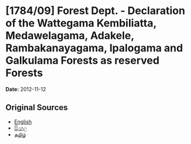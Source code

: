 # [1784/09] Forest Dept. - Declaration of the Wattegama Kembiliatta, Medawelagama, Adakele, Rambakanayagama, Ipalogama and Galkulama Forests as reserved Forests

**Date:** 2012-11-12

## Original Sources

- [English](https://documents.gov.lk/view/extra-gazettes/2012/11/1784-09_E.pdf)
- [සිංහල](https://documents.gov.lk/view/extra-gazettes/2012/11/1784-09_S.pdf)
- [தமிழ்](https://documents.gov.lk/view/extra-gazettes/2012/11/1784-09_T.pdf)
